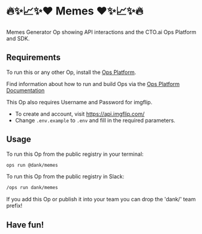 # 🔥✨📈✨❤ Memes ❤✨📈✨🔥

Memes Generator Op showing API interactions and the CTO.ai Ops Platform and SDK.

## Requirements

To run this or any other Op, install the [Ops Platform](https://cto.ai/platform).

Find information about how to run and build Ops via the [Ops Platform Documentation](https://cto.ai/docs/overview)

This Op also requires Username and Password for imgflip.

- To create and account, visit <https://api.imgflip.com/>
- Change `.env.example` to `.env` and fill in the required parameters.

## Usage

To run this Op from the public registry in your terminal:

```sh
ops run @dank/memes
```

To run this Op from the public registry in Slack:

```sh
/ops run dank/memes
```

If you add this Op or publish it into your team you can drop the 'dank/' team prefix!

## Have fun!
